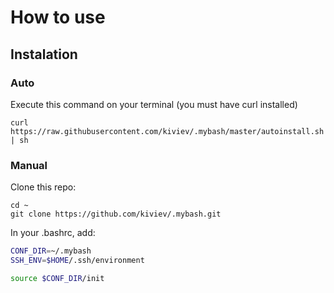 
# How to use
## Instalation
### Auto
Execute this command on your terminal (you must have curl installed)
```
curl https://raw.githubusercontent.com/kiviev/.mybash/master/autoinstall.sh | sh
```
### Manual
Clone this repo:
```
cd ~
git clone https://github.com/kiviev/.mybash.git
```

In your .bashrc, add:
```bash
CONF_DIR=~/.mybash
SSH_ENV=$HOME/.ssh/environment

source $CONF_DIR/init
```

